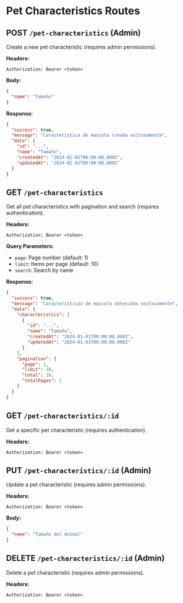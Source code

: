 # Pet Characteristics Routes

## POST `/pet-characteristics` (Admin)
Create a new pet characteristic (requires admin permissions).

**Headers:**
```
Authorization: Bearer <token>
```

**Body:**
```json
{
  "name": "Tamaño"
}
```

**Response:**
```json
{
  "success": true,
  "message": "Característica de mascota creada exitosamente",
  "data": {
    "id": "...",
    "name": "Tamaño",
    "createdAt": "2024-01-01T00:00:00.000Z",
    "updatedAt": "2024-01-01T00:00:00.000Z"
  }
}
```

## GET `/pet-characteristics`
Get all pet characteristics with pagination and search (requires authentication).

**Headers:**
```
Authorization: Bearer <token>
```

**Query Parameters:**
- `page`: Page number (default: 1)
- `limit`: Items per page (default: 10)
- `search`: Search by name

**Response:**
```json
{
  "success": true,
  "message": "Características de mascota obtenidas exitosamente",
  "data": {
    "characteristics": [
      {
        "id": "...",
        "name": "Tamaño",
        "createdAt": "2024-01-01T00:00:00.000Z",
        "updatedAt": "2024-01-01T00:00:00.000Z"
      }
    ],
    "pagination": {
      "page": 1,
      "limit": 10,
      "total": 10,
      "totalPages": 1
    }
  }
}
```

## GET `/pet-characteristics/:id`
Get a specific pet characteristic (requires authentication).

**Headers:**
```
Authorization: Bearer <token>
```

## PUT `/pet-characteristics/:id` (Admin)
Update a pet characteristic (requires admin permissions).

**Headers:**
```
Authorization: Bearer <token>
```

**Body:**
```json
{
  "name": "Tamaño del Animal"
}
```

## DELETE `/pet-characteristics/:id` (Admin)
Delete a pet characteristic (requires admin permissions).

**Headers:**
```
Authorization: Bearer <token>
``` 